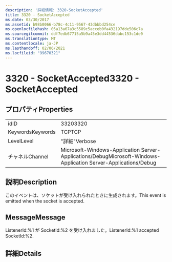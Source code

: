 ```yaml
---
description: '詳細情報: 3320-SocketAccepted'
title: 3320 - SocketAccepted
ms.date: 03/30/2017
ms.assetid: b98b0066-b78c-4c11-9567-43dbbbd254ce
ms.openlocfilehash: 05a13a67a3c5589c5acceb0fa432197dde506c7a
ms.sourcegitcommit: ddf7edb67715a5b9a45e3dd44536dabc153c1de0
ms.translationtype: MT
ms.contentlocale: ja-JP
ms.lasthandoff: 02/06/2021
ms.locfileid: "99670321"
---
```

# <a name="3320---socketaccepted"></a><span data-ttu-id="19f77-103">3320 - SocketAccepted</span><span class="sxs-lookup"><span data-stu-id="19f77-103">3320 - SocketAccepted</span></span>

## <a name="properties"></a><span data-ttu-id="19f77-104">プロパティ</span><span class="sxs-lookup"><span data-stu-id="19f77-104">Properties</span></span>  
  
|||  
|-|-|  
|<span data-ttu-id="19f77-105">id</span><span class="sxs-lookup"><span data-stu-id="19f77-105">ID</span></span>|<span data-ttu-id="19f77-106">3320</span><span class="sxs-lookup"><span data-stu-id="19f77-106">3320</span></span>|  
|<span data-ttu-id="19f77-107">Keywords</span><span class="sxs-lookup"><span data-stu-id="19f77-107">Keywords</span></span>|<span data-ttu-id="19f77-108">TCP</span><span class="sxs-lookup"><span data-stu-id="19f77-108">TCP</span></span>|  
|<span data-ttu-id="19f77-109">Level</span><span class="sxs-lookup"><span data-stu-id="19f77-109">Level</span></span>|<span data-ttu-id="19f77-110">"詳細"</span><span class="sxs-lookup"><span data-stu-id="19f77-110">Verbose</span></span>|  
|<span data-ttu-id="19f77-111">チャネル</span><span class="sxs-lookup"><span data-stu-id="19f77-111">Channel</span></span>|<span data-ttu-id="19f77-112">Microsoft-Windows-Application Server-Applications/Debug</span><span class="sxs-lookup"><span data-stu-id="19f77-112">Microsoft-Windows-Application Server-Applications/Debug</span></span>|  
  
## <a name="description"></a><span data-ttu-id="19f77-113">説明</span><span class="sxs-lookup"><span data-stu-id="19f77-113">Description</span></span>  

 <span data-ttu-id="19f77-114">このイベントは、ソケットが受け入れられたときに生成されます。</span><span class="sxs-lookup"><span data-stu-id="19f77-114">This event is emitted when the socket is accepted.</span></span>  
  
## <a name="message"></a><span data-ttu-id="19f77-115">Message</span><span class="sxs-lookup"><span data-stu-id="19f77-115">Message</span></span>  

 <span data-ttu-id="19f77-116">ListenerId:%1 が SocketId:%2 を受け入れました。</span><span class="sxs-lookup"><span data-stu-id="19f77-116">ListenerId:%1 accepted SocketId:%2.</span></span>  
  
## <a name="details"></a><span data-ttu-id="19f77-117">詳細</span><span class="sxs-lookup"><span data-stu-id="19f77-117">Details</span></span>
